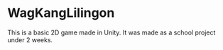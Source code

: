# WagKangLilingon
This is a basic 2D game made in Unity. It was made as a school project under 2 weeks.
